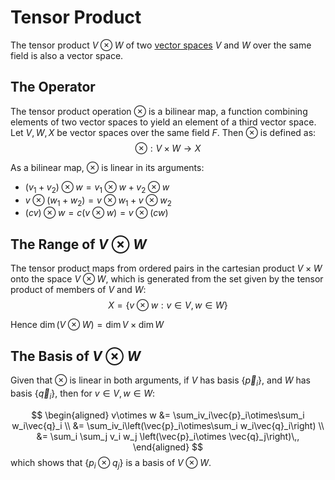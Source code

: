 # Tensor Product
The tensor product $V\otimes W$ of two [vector spaces](vector-space.md) $V$ and $W$ over the same field is also a vector space. 

## The Operator
The tensor product operation $\otimes$ is a bilinear map, a function combining elements of two vector spaces to yield an element of a third vector space. Let $V,W,X$ be vector spaces over the same field $F$. Then $\otimes$ is defined as:
$$
\otimes: V\times W \rightarrow X
$$

As a bilinear map, $\otimes$ is linear in its arguments:
* $(v_1 + v_2)\otimes w=v_1\otimes w+v_2\otimes w$
* $v\otimes (w_1+w_2)=v\otimes w_1+v\otimes w_2$
* $(cv)\otimes w=c(v\otimes w)=v\otimes(cw)$

## The Range of $V\otimes W$
The tensor product maps from ordered pairs in the cartesian product $V\times W$ onto the space $V\otimes W$, which is generated from the set given by the tensor product of members of $V$ and $W$:
$$
X = \{v\otimes w: v\in V, w\in W\}
$$

Hence $\operatorname{dim}\left(V\otimes W\right) = \operatorname{dim}V \times \operatorname{dim}W$

## The Basis of $V\otimes W$
Given that $\otimes$ is linear in both arguments, if $V$ has basis $\{\vec{p}_i\}$, and $W$ has basis $\{\vec{q}_i\}$, then for $v\in V,w\in W$:

$$
\begin{aligned}
v\otimes w &= \sum_iv_i\vec{p}_i\otimes\sum_i w_i\vec{q}_i \\
           &= \sum_iv_i\left(\vec{p}_i\otimes\sum_i w_i\vec{q}_i\right) \\
           &= \sum_i \sum_j v_i w_j \left(\vec{p}_i\otimes \vec{q}_j\right)\,,
\end{aligned}
$$
which shows that $\{p_i\otimes q_j\}$ is a basis of $V\otimes W$.